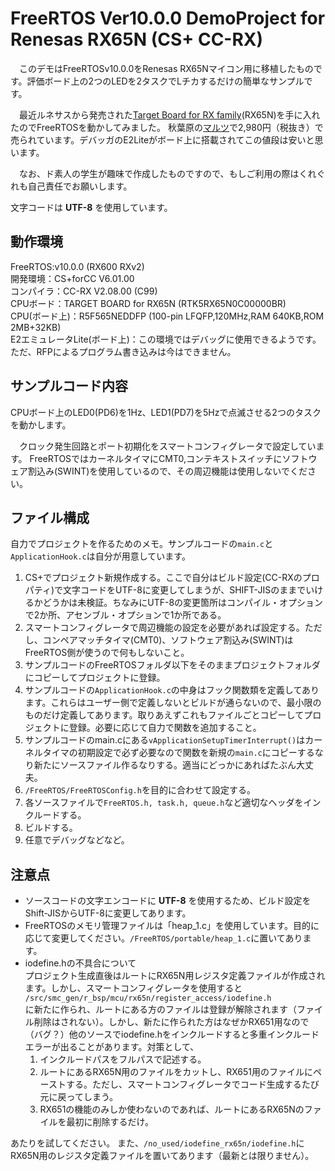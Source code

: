 # FreeRTOS Ver10.0.0 DemoProject for Renesas RX65N (CS+ CC-RX)

　このデモはFreeRTOSv10.0.0をRenesas RX65Nマイコン用に移植したものです。評価ボード上の2つのLEDを2タスクでLチカするだけの簡単なサンプルです。
 
　最近ルネサスから発売された[Target Board for RX family](https://www.renesas.com/ja-jp/products/software-tools/boards-and-kits/cpu-mpu-boards/rx-family-target-board.html)(RX65N)を手に入れたのでFreeRTOSを動かしてみました。
秋葉原の[マルツ](https://www.marutsu.co.jp/pc/i/953239/)で2,980円（税抜き）で売られています。デバッガのE2Liteがボード上に搭載されてこの値段は安いと思います。

　なお、ド素人の学生が趣味で作成したものですので、もしご利用の際はくれぐれも自己責任でお願いします。

文字コードは __UTF-8__ を使用しています。

## 動作環境
FreeRTOS:v10.0.0 (RX600 RXv2)  
開発環境：CS+forCC V6.01.00  
コンパイラ：CC-RX V2.08.00 (C99)  
CPUボード：TARGET BOARD for RX65N (RTK5RX65N0C00000BR)  
CPU(ボード上)：R5F565NEDDFP (100-pin LFQFP,120MHz,RAM 640KB,ROM 2MB+32KB)  
E2エミュレータLite(ボード上)：この環境ではデバッグに使用できるようです。ただ、RFPによるプログラム書き込みは今はできません。


## サンプルコード内容
CPUボード上のLED0(PD6)を1Hz、LED1(PD7)を5Hzで点滅させる2つのタスクを動かします。

　クロック発生回路とポート初期化をスマートコンフィグレータで設定しています。 
FreeRTOSではカーネルタイマにCMT0,コンテキストスイッチにソフトウェア割込み(SWINT)を使用しているので、その周辺機能は使用しないでください。

## ファイル構成
自力でプロジェクトを作るためのメモ。サンプルコードの`main.c`と`ApplicationHook.c`は自分が用意しています。

  1. CS+でプロジェクト新規作成する。ここで自分はビルド設定(CC-RXのプロパティ)で文字コードをUTF-8に変更してしまうが、SHIFT-JISのままでいけるかどうかは未検証。ちなみにUTF-8の変更箇所はコンパイル・オプションで2か所、アセンブル・オプションで1か所である。
  1. スマートコンフィグレータで周辺機能の設定を必要があれば設定する。ただし、コンペアマッチタイマ(CMT0)、ソフトウェア割込み(SWINT)はFreeRTOS側が使うので何もしないこと。  
  1. サンプルコードのFreeRTOSフォルダ以下をそのままプロジェクトフォルダにコピーしてプロジェクトに登録。
  1. サンプルコードの`ApplicationHook.c`の中身はフック関数類を定義してあります。これらはユーザー側で定義しないとビルドが通らないので、最小限のものだけ定義してあります。取りあえずこれもファイルごとコピーしてプロジェクトに登録。必要に応じて自力で関数を追加すること。
  1. サンプルコードのmain.cにある`vApplicationSetupTimerInterrupt()`はカーネルタイマの初期設定で必ず必要なので関数を新規の`main.c`にコピーするなり新たにソースファイル作るなりする。適当にどっかにあればたぶん大丈夫。
  1. `/FreeRTOS/FreeRTOSConfig.h`を目的に合わせて設定する。
  1. 各ソースファイルで`FreeRTOS.h, task.h, queue.h`など適切なヘッダをインクルードする。
  1. ビルドする。
  1. 任意でデバッグなどなど。

## 注意点
* ソースコードの文字エンコードに __UTF-8__ を使用するため、ビルド設定をShift-JISからUTF-8に変更してあります。
* FreeRTOSのメモリ管理ファイルは「heap_1.c」を使用しています。目的に応じて変更してください。`/FreeRTOS/portable/heap_1.c`に置いてあります。
* iodefine.hの不具合について  
プロジェクト生成直後はルートにRX65N用レジスタ定義ファイルが作成されます。しかし、スマートコンフィグレータを使用すると 
`/src/smc_gen/r_bsp/mcu/rx65n/register_access/iodefine.h`   
に新たに作られ、ルートにある方のファイルは登録が解除されます（ファイル削除はされない）。しかし、新たに作られた方はなぜかRX651用なので（バグ？）他のソースでiodefine.hをインクルードすると多重インクルードエラーが出ることがあります。対策として、
    1. インクルードパスをフルパスで記述する。
    1. ルートにあるRX65N用のファイルをカットし、RX651用のファイルにペーストする。ただし、スマートコンフィグレータでコード生成するたび元に戻ってしまう。
    1. RX651の機能のみしか使わないのであれば、ルートにあるRX65Nのファイルを最初に削除するだけ。

あたりを試してください。
また、`/no_used/iodefine_rx65n/iodefine.h`にRX65N用のレジスタ定義ファイルを置いてあります（最新とは限りません）。
